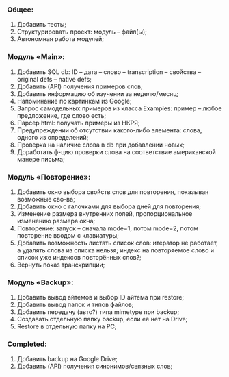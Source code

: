 ### Общее:
1. Добавить тесты;
2. Структурировать проект: модуль – файл(ы); 
3. Автономная работа модулей;

### Модуль «Main»:
1. Добавить SQL db: ID – дата – слово – transcription – свойства – original defs – native defs;
2. Добавить (API) получения примеров слов; 
3. Добавить информацию об изучении за неделю/месяц;
4. Напоминание по картинкам из Google;
5. Запрос самодельных примеров из класса Examples: пример – любое предложение, где слово есть;
6. Парсер html: получать примеры из НКРЯ;
7. Предупреждении об отсутствии какого-либо элемента: слова, одного из определений; 
8. Проверка на наличие слова в db при добавлении новых;
9. Доработать ф-цию проверки слова на соответствие американской манере письма;

### Модуль «Повторение»:
1. Добавить окно выбора свойств слов для повторения, показывая возможные сво-ва;
2. Добавить окно с галочками для выбора дней для повторения;
3. Изменение размера внутренних полей, пропорциональное изменению размера окна;
4. Повторение: запуск – сначала mode=1, потом mode=2, потом повторение вводом с клавиатуры;
5. Добавить возможность листать список слов: итератор не работает, а удалять 
слова из списка нельзя; индекс на повторяемое слово и список уже индексов повторённых слов?;
6. Вернуть показ транскрипции;


### Модуль «Backup»:
1. Добавить вывод айтемов и выбор ID айтема при restore;
2. Добавить вывод папок и типов файлов;
3. Добавить передачу (авто?) типа mimetype при backup;
4. Создавать отдельную папку backup, если её нет на Drive;
5. Restore в отдельную папку на PC;


### Completed:
1. Добавить backup на Google Drive;
2. Добавить (API) получения синонимов/связных слов;
